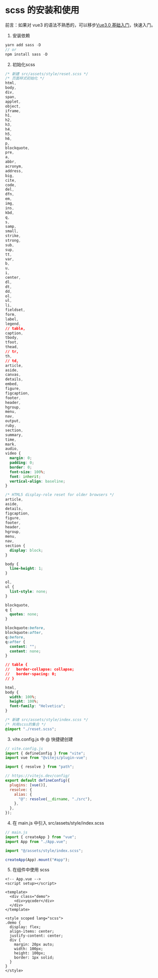 # scss 的安装和使用

前言：如果对 vue3 的语法不熟悉的，可以移步[Vue3.0 基础入门](https://blog.csdn.net/weixin_64684095/article/details/131459833?spm=1001.2014.3001.5502)，快速入门。

1. 安装依赖

```js
yarn add sass -D
// or
npm install sass -D
```

<!-- 图片 2-1 -->

2. 初始化scss

```css
/* 新建 src/assets/style/reset.scss */
/* 页面样式初始化 */
html,
body,
div,
span,
applet,
object,
iframe,
h1,
h2,
h3,
h4,
h5,
h6,
p,
blockquote,
pre,
a,
abbr,
acronym,
address,
big,
cite,
code,
del,
dfn,
em,
img,
ins,
kbd,
q,
s,
samp,
small,
strike,
strong,
sub,
sup,
tt,
var,
b,
u,
i,
center,
dl,
dt,
dd,
ol,
ul,
li,
fieldset,
form,
label,
legend,
// table,
caption,
tbody,
tfoot,
thead,
// tr,
th,
// td,
article,
aside,
canvas,
details,
embed,
figure,
figcaption,
footer,
header,
hgroup,
menu,
nav,
output,
ruby,
section,
summary,
time,
mark,
audio,
video {
  margin: 0;
  padding: 0;
  border: 0;
  font-size: 100%;
  font: inherit;
  vertical-align: baseline;
}

/* HTML5 display-role reset for older browsers */
article,
aside,
details,
figcaption,
figure,
footer,
header,
hgroup,
menu,
nav,
section {
  display: block;
}

body {
  line-height: 1;
}

ol,
ul {
  list-style: none;
}

blockquote,
q {
  quotes: none;
}

blockquote:before,
blockquote:after,
q:before,
q:after {
  content: "";
  content: none;
}

// table {
//   border-collapse: collapse;
//   border-spacing: 0;
// }

html,
body {
  width: 100%;
  height: 100%;
  font-family: "Helvetica";
}
```

```css
/* 新建 src/assets/style/index.scss */
/* 共用scss的集合 */
@import "./reset.scss";
```

<!-- 图片 2-2 -->

3. vite.config.js 中 @ 快捷键创建

```js
// vite.config.js
import { defineConfig } from "vite";
import vue from "@vitejs/plugin-vue";

import { resolve } from "path";

// https://vitejs.dev/config/
export default defineConfig({
  plugins: [vue()],
  resolve: {
    alias: {
      "@": resolve(__dirname, "./src"),
    },
  },
});
```

4. 在 main.js 中引入 src/assets/style/index.scss

```js
// main.js
import { createApp } from "vue";
import App from "./App.vue";

import "@/assets/style/index.scss";

createApp(App).mount("#app");
```

5. 在组件中使用 scss

```vue
<!-- App.vue -->
<script setup></script>

<template>
  <div class="demo">
    <div>yqcoder</div>
  </div>
</template>

<style scoped lang="scss">
.demo {
  display: flex;
  align-items: center;
  justify-content: center;
  div {
    margin: 20px auto;
    width: 100px;
    height: 100px;
    border: 1px solid;
  }
}
</style>
```

<!-- 图片 2-3 -->

